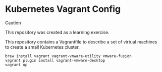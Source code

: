 # Kubernetes Vagrant Config

> [!CAUTION]
> This repository was created as a learning exercise.

This repository contains a Vagrantfile to describe a set of virtual machines to create a small Kubernetes cluster.

    brew install vagrant vagrant-vmware-utility vmware-fusion
    vagrant plugin install vagrant-vmware-desktop
    vagrant up

